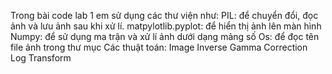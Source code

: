 Trong bài code lab 1 em sử dụng các thư viện như:
PIL: để chuyển đổi, đọc ảnh và lưu ảnh sau khi xử lí. 
matpylotlib.pyplot: để hiển thị ảnh lên màn hình
Numpy: để sử dụng ma trận và xử lí ảnh dưới dạng mảng số
Os: để đọc tên file ảnh trong thư mục
Các thuật toán:
Image Inverse
Gamma Correction
Log Transform
